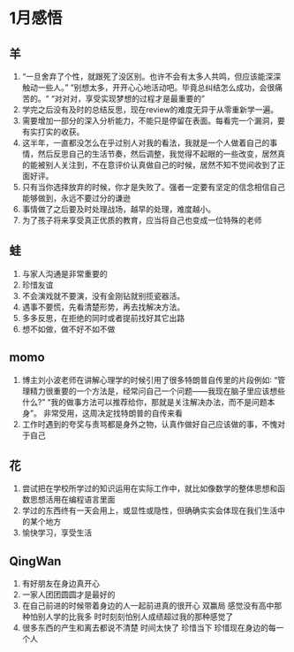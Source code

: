 # 1月感悟

## 羊
1. “一旦舍弃了个性，就跟死了没区别。也许不会有太多人共鸣，但应该能深深触动一些人。”
”别想太多，开开心心地活动吧。毕竟总纠结怎么成功，会很痛苦的。“
“对对对，享受实现梦想的过程才是最重要的”
2. 学完之后没有及时的总结反思，现在review的难度无异于从零重新学一遍。
3. 需要增加一部分的深入分析能力，不能只是停留在表面。每看完一个漏洞，要有实打实的收获。
4. 这半年，一直都没怎么在乎过别人对我的看法，我就是一个人做着自己的事情，然后反思自己的生活节奏，然后调整，我觉得不起眼的一些改变，居然真的能被别人关注到，不在意评价认真做自己的时候，居然不知不觉间收到了正面好评。
5. 只有当你选择放弃的时候，你才是失败了。强者一定要有坚定的信念相信自己能够做到，永远不要过分的谦逊
6. 事情做了之后要及时处理战场，越早的处理，难度越小。
7. 为了孩子将来享受真正优质的教育，应当将自己也变成一位特殊的老师

## 蛙
1. 与家人沟通是非常重要的
2. 珍惜友谊
3. 不会演戏就不要演，没有金刚钻就别揽瓷器活。
4. 遇事不要慌，先看清楚形势，再去找解决方法。
5. 多多反思，在拒绝的同时或者提前找好其它出路
6. 想不如做，做不好不如不做

## momo
1. 博主刘小波老师在讲解心理学的时候引用了很多特朗普自传里的片段例如∶
“管理精力很重要的一个方法是，经常问自己一个问题――我现在脑子里应该想些什么?”
“我的做事方法可以推荐给你，那就是关注解决办法，而不是问题本身”。
非常受用，这周决定找特朗普的自传来看
2. 工作时遇到的夸奖与责骂都是身外之物，认真作做好自己应该做的事，不愧对于自己

## 花
1. 尝试把在学校所学过的知识运用在实际工作中，就比如像数学的整体思想和函数思想活用在编程语言里面
2. 学过的东西终有一天会用上，或显性或隐性，但确确实实会体现在我们生活中的某个地方
3. 愉快学习，享受生活

## QingWan
1. 有好朋友在身边真开心
2. 一家人团团圆圆才是最好的
3. 在自己前进的时候带着身边的人一起前进真的很开心 双赢局  感觉没有高中那种怕别人学的比我多 时时刻刻怕别人成绩超过我的那种感觉了
4. 很多东西的产生和离去都说不清楚 时间太快了 珍惜当下 珍惜现在身边的每一个人
